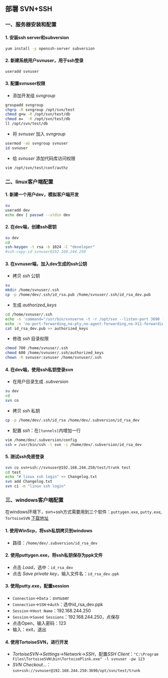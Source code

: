 ## 部署 SVN+SSH

### 一、服务器安装和配置
#### 1. 安装ssh server和subversion
```sh
yum install -y openssh-server subversion
```

#### 2. 新建系统用户svnuser，用于ssh登录
```sh
useradd svnuser
```

#### 3. 配置svnuser权限

- 添加开发组 *svngroup*
```sh
groupadd svngroup
chgrp -R svngroup /opt/svn/test
chmod g+w -R /opt/svn/test/db
chmod o=  -R /opt/svn/test/db
ll /opt/svn/test/db
```
- 将 *svnuser* 加入 *svngroup*
```sh
usermod -aG svngroup svnuser
id svnuser
```
- 给 *svnuser* 添加代码库访问权限
```sh
vim /opt/svn/test/conf/authz
```

### 二、linux客户端配置
#### 1. 新建一个用户dev，模拟客户端开发
```sh
su
useradd dev
echo dev | passwd --stdin dev
```

#### 2. 在dev端，创建ssh密钥
```sh
su dev
cd
ssh-keygen -t rsa -b 1024 -C "developer"
#ssh-copy-id svnuser@192.168.244.250
```

#### 3. 在svnuser端，加入dev生成的ssh公钥
- 拷贝 *ssh* 公钥
```sh
su
mkdir /home/svnuser/.ssh
cp -p /home/dev/.ssh/id_rsa.pub /home/svnuser/.ssh/id_rsa_dev.pub
```
- 生成 *authorized_keys*
```sh
cd /home/svnuser/.ssh
echo -n 'command="/usr/bin/svnserve -t -r /opt/svn --listen-port 3690 --tunnel-user=svnuser",' >> authorized_keys
echo -n 'no-port-forwarding,no-pty,no-agent-forwarding,no-X11-forwarding ' >> authorized_keys
cat id_rsa_dev.pub >> authorized_keys
```
- 修改 *ssh* 目录权限
```sh
chmod 700 /home/svnuser/.ssh
chmod 600 /home/svnuser/.ssh/authorized_keys
chown -R svnuser:svnuser /home/svnuser/.ssh
```

#### 4. 在dev端，使用ssh私钥登录svn
- 在用户目录生成 *.subversion*
```sh
su dev
cd
svn co
```
- 拷贝 *ssh* 私钥
```sh
cp -p /home/dev/.ssh/id_rsa /home/dev/.subversion/id_rsa_dev
```
- 配置 *ssh*：在`[tunnels]`内增加一行
```sh
vim /home/dev/.subversion/config
ssh = /usr/bin/ssh -l svn -i /home/dev/.subversion/id_rsa_dev
```

#### 5. 测试ssh免密登录
```sh
svn co svn+ssh://svnuser@192.168.244.250/test/trunk test
cd test
echo "# linux ssh login" >> Changelog.txt
svn add Changelog.txt
svn ci -m "linux ssh login"
```

### 三、windows客户端配置
在windows环境下，svn+ssh方式需要用到三个软件：`puttygen.exe`, `putty.exe`, `TortoiseSVN`
[下载地址](https://pan.baidu.com/disk/main?from=oldversion#/index?category=all&path=%2Fpackages%2Flinux%2Fcentos-6.2%2Fsvn)

#### 1. 使用WinScp，将ssh私钥拷贝到windows
- 路径：`/home/dev/.subversion/id_rsa_dev`


#### 2. 使用puttygen.exe，将ssh私钥保存为ppk文件
- 点击 *Load*，选中：`id_rsa_dev`
- 点击 *Save private key*，输入文件名：`id_rsa_dev.ppk`

#### 3. 使用putty.exe，配置session
- `Connection`->`Data`：svnuser
- `Connection`->`SSH`->`Auth`：选中id_rsa_dev.ppk
- `Session`->`Host Name`：192.168.244.250
- `Session`->`Saved Sessions`：192.168.244.250，点保存
- 点击Open，输入密码：123
- 输入：exit，退出

#### 4. 使用TortoiseSVN，进行开发
- *TortoiseSVN*->*Settings*->*Network*->*SSH*，配置*SSH Client*：`"C:\Program Files\TortoiseSVN\bin\TortoisePlink.exe" -l svnuser -pw 123`
- *SVN Checkout...*：`svn+ssh://svnuser@192.168.244.250:3690/opt/svn/test/trunk`
